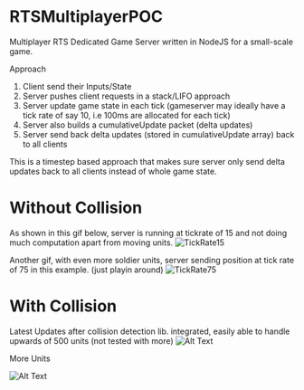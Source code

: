 # RTSMultiplayerPOC
Multiplayer RTS Dedicated Game Server written in NodeJS for a small-scale game.

Approach

1. Client send their Inputs/State
2. Server pushes client requests in a stack/LIFO approach
3. Server update game state in each tick (gameserver may ideally have a tick rate of say 10, i.e 100ms are allocated for each tick)
4. Server also builds a cumulativeUpdate packet (delta updates)
5. Server send back delta updates (stored in cumulativeUpdate array) back to all clients

This is a timestep based approach that makes sure server only send delta updates back to all clients instead of whole game state.

# Without Collision
As shown in this gif below, server is running at tickrate of 15 and not doing much computation apart from moving units.
![TickRate15](https://media.giphy.com/media/MqarH02vUbLk0t6q4q/giphy.gif)

Another gif, with even more soldier units, server sending position at tick rate of 75 in this example. (just playin around)
![TickRate75](https://media.giphy.com/media/dqC9pJBTrHiztFfNr9/giphy.gif)

# With Collision

Latest Updates after collision detection lib. integrated, easily able to handle upwards of 500 units (not tested with more)
![Alt Text](https://media.giphy.com/media/KCPZcYd3PSkRwAsWNC/giphy.gif)

More Units

![Alt Text](https://media.giphy.com/media/uPMNVzFXLdrv3ECKku/giphy.gif)
